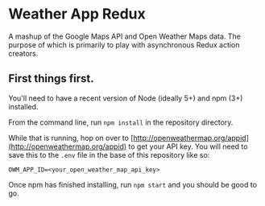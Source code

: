 # Weather App Redux

A mashup of the Google Maps API and Open Weather Maps data. The purpose of which is primarily to play with asynchronous Redux action creators.

## First things first.

You'll need to have a recent version of Node (ideally 5+) and npm (3+) installed.

From the command line, run `npm install` in the repository directory.

While that is running, hop on over to [http://openweathermap.org/appid](http://openweathermap.org/appid) to get your API key. You will need to save this to the `.env` file in the base of this repository like so:

```
OWM_APP_ID=<your_open_weather_map_api_key>
```

Once npm has finished installing, run `npm start` and you should be good to go.
